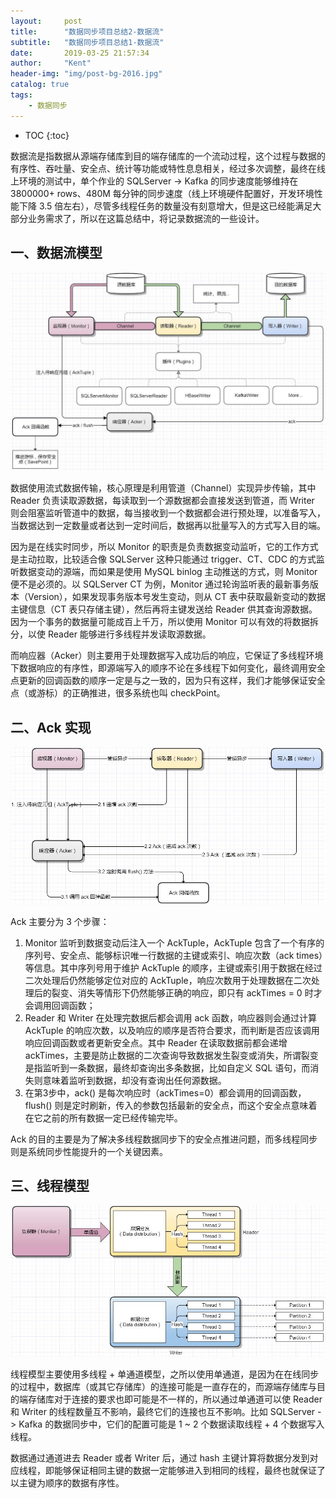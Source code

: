 ```yaml
---
layout:     post
title:      "数据同步项目总结2-数据流"
subtitle:   "数据同步项目总结1-数据流"
date:       2019-03-25 21:57:34
author:     "Kent"
header-img: "img/post-bg-2016.jpg"
catalog: true
tags:
    - 数据同步
---
```


* TOC
{:toc}

数据流是指数据从源端存储库到目的端存储库的一个流动过程，这个过程与数据的有序性、吞吐量、安全点、统计等功能或特性息息相关，经过多次调整，最终在线上环境的测试中，单个作业的 SQLServer -> Kafka 的同步速度能够维持在 3800000+ rows、480M 每分钟的同步速度（线上环境硬件配置好，开发环境性能下降 3.5 倍左右），尽管多线程任务的数量没有刻意增大，但是这已经能满足大部分业务需求了，所以在这篇总结中，将记录数据流的一些设计。

## 一、数据流模型

![data-stream](/img/2020-03-25-Data-Sync-2/data-stream.jpg)

数据使用流式数据传输，核心原理是利用管道（Channel）实现异步传输，其中 Reader 负责读取源数据，每读取到一个源数据都会直接发送到管道，而 Writer 则会阻塞监听管道中的数据，每当接收到一个数据都会进行预处理，以准备写入，当数据达到一定数量或者达到一定时间后，数据再以批量写入的方式写入目的端。

因为是在线实时同步，所以 Monitor 的职责是负责数据变动监听，它的工作方式是主动拉取，比较适合像 SQLServer 这种只能通过 trigger、CT、CDC 的方式监听数据变动的源端，而如果是使用 MySQL binlog 主动推送的方式，则 Monitor 便不是必须的。以 SQLServer CT 为例，Monitor 通过轮询监听表的最新事务版本（Version），如果发现事务版本号发生变动，则从 CT 表中获取最新变动的数据主键信息（CT 表只存储主键），然后再将主键发送给 Reader 供其查询源数据。因为一个事务的数据量可能成百上千万，所以使用 Monitor 可以有效的将数据拆分，以使 Reader 能够进行多线程并发读取源数据。

而响应器（Acker）则主要用于处理数据写入成功后的响应，它保证了多线程环境下数据响应的有序性，即源端写入的顺序不论在多线程下如何变化，最终调用安全点更新的回调函数的顺序一定是与之一致的，因为只有这样，我们才能够保证安全点（或游标）的正确推进，很多系统也叫 checkPoint。

## 二、Ack 实现

![acker](/img/2020-03-25-Data-Sync-2/acker.jpg)

Ack 主要分为 3 个步骤：

1. Monitor 监听到数据变动后注入一个 AckTuple，AckTuple 包含了一个有序的序列号、安全点、能够标识唯一行数据的主键或索引、响应次数（ack times）等信息。其中序列号用于维护 AckTuple 的顺序，主键或索引用于数据在经过二次处理后仍然能够定位对应的 AckTuple，响应次数用于处理数据在二次处理后的裂变、消失等情形下仍然能够正确的响应，即只有 ackTimes = 0 时才会调用回调函数；
2. Reader 和 Writer 在处理完数据后都会调用 ack 函数，响应器则会通过计算 AckTuple 的响应次数，以及响应的顺序是否符合要求，而判断是否应该调用响应回调函数或者更新安全点。其中 Reader 在读取数据前都会递增 ackTimes，主要是防止数据的二次查询导致数据发生裂变或消失，所谓裂变是指监听到一条数据，最终却查询出多条数据，比如自定义 SQL 语句，而消失则意味着监听到数据，却没有查询出任何源数据。
3. 在第3步中，ack() 是每次响应时（ackTimes=0）都会调用的回调函数，flush() 则是定时刷新，传入的参数包括最新的安全点，而这个安全点意味着在它之前的所有数据一定已经传输完毕。

Ack 的目的主要是为了解决多线程数据同步下的安全点推进问题，而多线程同步则是系统同步性能提升的一个关键因素。

## 三、线程模型

![thread](/img/2020-03-25-Data-Sync-2/thread.jpg)

线程模型主要使用多线程 + 单通道模型，之所以使用单通道，是因为在在线同步的过程中，数据库（或其它存储库）的连接可能是一直存在的，而源端存储库与目的端存储库对于连接的要求也即可能是不一样的，所以通过单通道可以使 Reader 和 Writer 的线程数量互不影响，最终它们的连接也互不影响。比如 SQLServer -> Kafka 的数据同步中，它们的配置可能是 1 ~ 2 个数据读取线程 + 4 个数据写入线程。

数据通过通道进去 Reader 或者 Writer 后，通过 hash 主键计算将数据分发到对应线程，即能够保证相同主键的数据一定能够进入到相同的线程，最终也就保证了以主键为顺序的数据有序性。
